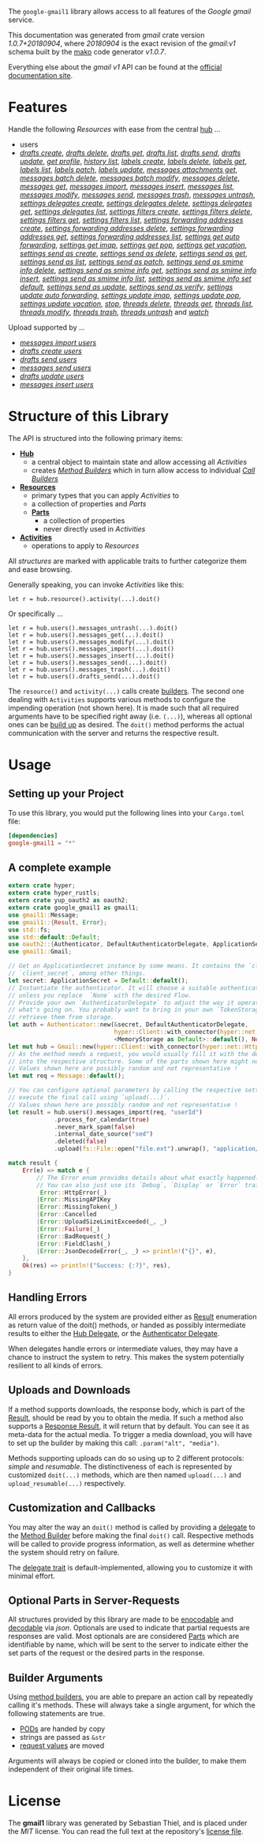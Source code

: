<!---
DO NOT EDIT !
This file was generated automatically from 'src/mako/api/README.md.mako'
DO NOT EDIT !
-->
The `google-gmail1` library allows access to all features of the *Google gmail* service.

This documentation was generated from *gmail* crate version *1.0.7+20180904*, where *20180904* is the exact revision of the *gmail:v1* schema built by the [mako](http://www.makotemplates.org/) code generator *v1.0.7*.

Everything else about the *gmail* *v1* API can be found at the
[official documentation site](https://developers.google.com/gmail/api/).
# Features

Handle the following *Resources* with ease from the central [hub](https://docs.rs/google-gmail1/1.0.7+20180904/google_gmail1/struct.Gmail.html) ... 

* users
 * [*drafts create*](https://docs.rs/google-gmail1/1.0.7+20180904/google_gmail1/struct.UserDraftCreateCall.html), [*drafts delete*](https://docs.rs/google-gmail1/1.0.7+20180904/google_gmail1/struct.UserDraftDeleteCall.html), [*drafts get*](https://docs.rs/google-gmail1/1.0.7+20180904/google_gmail1/struct.UserDraftGetCall.html), [*drafts list*](https://docs.rs/google-gmail1/1.0.7+20180904/google_gmail1/struct.UserDraftListCall.html), [*drafts send*](https://docs.rs/google-gmail1/1.0.7+20180904/google_gmail1/struct.UserDraftSendCall.html), [*drafts update*](https://docs.rs/google-gmail1/1.0.7+20180904/google_gmail1/struct.UserDraftUpdateCall.html), [*get profile*](https://docs.rs/google-gmail1/1.0.7+20180904/google_gmail1/struct.UserGetProfileCall.html), [*history list*](https://docs.rs/google-gmail1/1.0.7+20180904/google_gmail1/struct.UserHistoryListCall.html), [*labels create*](https://docs.rs/google-gmail1/1.0.7+20180904/google_gmail1/struct.UserLabelCreateCall.html), [*labels delete*](https://docs.rs/google-gmail1/1.0.7+20180904/google_gmail1/struct.UserLabelDeleteCall.html), [*labels get*](https://docs.rs/google-gmail1/1.0.7+20180904/google_gmail1/struct.UserLabelGetCall.html), [*labels list*](https://docs.rs/google-gmail1/1.0.7+20180904/google_gmail1/struct.UserLabelListCall.html), [*labels patch*](https://docs.rs/google-gmail1/1.0.7+20180904/google_gmail1/struct.UserLabelPatchCall.html), [*labels update*](https://docs.rs/google-gmail1/1.0.7+20180904/google_gmail1/struct.UserLabelUpdateCall.html), [*messages attachments get*](https://docs.rs/google-gmail1/1.0.7+20180904/google_gmail1/struct.UserMessageAttachmentGetCall.html), [*messages batch delete*](https://docs.rs/google-gmail1/1.0.7+20180904/google_gmail1/struct.UserMessageBatchDeleteCall.html), [*messages batch modify*](https://docs.rs/google-gmail1/1.0.7+20180904/google_gmail1/struct.UserMessageBatchModifyCall.html), [*messages delete*](https://docs.rs/google-gmail1/1.0.7+20180904/google_gmail1/struct.UserMessageDeleteCall.html), [*messages get*](https://docs.rs/google-gmail1/1.0.7+20180904/google_gmail1/struct.UserMessageGetCall.html), [*messages import*](https://docs.rs/google-gmail1/1.0.7+20180904/google_gmail1/struct.UserMessageImportCall.html), [*messages insert*](https://docs.rs/google-gmail1/1.0.7+20180904/google_gmail1/struct.UserMessageInsertCall.html), [*messages list*](https://docs.rs/google-gmail1/1.0.7+20180904/google_gmail1/struct.UserMessageListCall.html), [*messages modify*](https://docs.rs/google-gmail1/1.0.7+20180904/google_gmail1/struct.UserMessageModifyCall.html), [*messages send*](https://docs.rs/google-gmail1/1.0.7+20180904/google_gmail1/struct.UserMessageSendCall.html), [*messages trash*](https://docs.rs/google-gmail1/1.0.7+20180904/google_gmail1/struct.UserMessageTrashCall.html), [*messages untrash*](https://docs.rs/google-gmail1/1.0.7+20180904/google_gmail1/struct.UserMessageUntrashCall.html), [*settings delegates create*](https://docs.rs/google-gmail1/1.0.7+20180904/google_gmail1/struct.UserSettingDelegateCreateCall.html), [*settings delegates delete*](https://docs.rs/google-gmail1/1.0.7+20180904/google_gmail1/struct.UserSettingDelegateDeleteCall.html), [*settings delegates get*](https://docs.rs/google-gmail1/1.0.7+20180904/google_gmail1/struct.UserSettingDelegateGetCall.html), [*settings delegates list*](https://docs.rs/google-gmail1/1.0.7+20180904/google_gmail1/struct.UserSettingDelegateListCall.html), [*settings filters create*](https://docs.rs/google-gmail1/1.0.7+20180904/google_gmail1/struct.UserSettingFilterCreateCall.html), [*settings filters delete*](https://docs.rs/google-gmail1/1.0.7+20180904/google_gmail1/struct.UserSettingFilterDeleteCall.html), [*settings filters get*](https://docs.rs/google-gmail1/1.0.7+20180904/google_gmail1/struct.UserSettingFilterGetCall.html), [*settings filters list*](https://docs.rs/google-gmail1/1.0.7+20180904/google_gmail1/struct.UserSettingFilterListCall.html), [*settings forwarding addresses create*](https://docs.rs/google-gmail1/1.0.7+20180904/google_gmail1/struct.UserSettingForwardingAddresseCreateCall.html), [*settings forwarding addresses delete*](https://docs.rs/google-gmail1/1.0.7+20180904/google_gmail1/struct.UserSettingForwardingAddresseDeleteCall.html), [*settings forwarding addresses get*](https://docs.rs/google-gmail1/1.0.7+20180904/google_gmail1/struct.UserSettingForwardingAddresseGetCall.html), [*settings forwarding addresses list*](https://docs.rs/google-gmail1/1.0.7+20180904/google_gmail1/struct.UserSettingForwardingAddresseListCall.html), [*settings get auto forwarding*](https://docs.rs/google-gmail1/1.0.7+20180904/google_gmail1/struct.UserSettingGetAutoForwardingCall.html), [*settings get imap*](https://docs.rs/google-gmail1/1.0.7+20180904/google_gmail1/struct.UserSettingGetImapCall.html), [*settings get pop*](https://docs.rs/google-gmail1/1.0.7+20180904/google_gmail1/struct.UserSettingGetPopCall.html), [*settings get vacation*](https://docs.rs/google-gmail1/1.0.7+20180904/google_gmail1/struct.UserSettingGetVacationCall.html), [*settings send as create*](https://docs.rs/google-gmail1/1.0.7+20180904/google_gmail1/struct.UserSettingSendACreateCall.html), [*settings send as delete*](https://docs.rs/google-gmail1/1.0.7+20180904/google_gmail1/struct.UserSettingSendADeleteCall.html), [*settings send as get*](https://docs.rs/google-gmail1/1.0.7+20180904/google_gmail1/struct.UserSettingSendAGetCall.html), [*settings send as list*](https://docs.rs/google-gmail1/1.0.7+20180904/google_gmail1/struct.UserSettingSendAListCall.html), [*settings send as patch*](https://docs.rs/google-gmail1/1.0.7+20180904/google_gmail1/struct.UserSettingSendAPatchCall.html), [*settings send as smime info delete*](https://docs.rs/google-gmail1/1.0.7+20180904/google_gmail1/struct.UserSettingSendASmimeInfoDeleteCall.html), [*settings send as smime info get*](https://docs.rs/google-gmail1/1.0.7+20180904/google_gmail1/struct.UserSettingSendASmimeInfoGetCall.html), [*settings send as smime info insert*](https://docs.rs/google-gmail1/1.0.7+20180904/google_gmail1/struct.UserSettingSendASmimeInfoInsertCall.html), [*settings send as smime info list*](https://docs.rs/google-gmail1/1.0.7+20180904/google_gmail1/struct.UserSettingSendASmimeInfoListCall.html), [*settings send as smime info set default*](https://docs.rs/google-gmail1/1.0.7+20180904/google_gmail1/struct.UserSettingSendASmimeInfoSetDefaultCall.html), [*settings send as update*](https://docs.rs/google-gmail1/1.0.7+20180904/google_gmail1/struct.UserSettingSendAUpdateCall.html), [*settings send as verify*](https://docs.rs/google-gmail1/1.0.7+20180904/google_gmail1/struct.UserSettingSendAVerifyCall.html), [*settings update auto forwarding*](https://docs.rs/google-gmail1/1.0.7+20180904/google_gmail1/struct.UserSettingUpdateAutoForwardingCall.html), [*settings update imap*](https://docs.rs/google-gmail1/1.0.7+20180904/google_gmail1/struct.UserSettingUpdateImapCall.html), [*settings update pop*](https://docs.rs/google-gmail1/1.0.7+20180904/google_gmail1/struct.UserSettingUpdatePopCall.html), [*settings update vacation*](https://docs.rs/google-gmail1/1.0.7+20180904/google_gmail1/struct.UserSettingUpdateVacationCall.html), [*stop*](https://docs.rs/google-gmail1/1.0.7+20180904/google_gmail1/struct.UserStopCall.html), [*threads delete*](https://docs.rs/google-gmail1/1.0.7+20180904/google_gmail1/struct.UserThreadDeleteCall.html), [*threads get*](https://docs.rs/google-gmail1/1.0.7+20180904/google_gmail1/struct.UserThreadGetCall.html), [*threads list*](https://docs.rs/google-gmail1/1.0.7+20180904/google_gmail1/struct.UserThreadListCall.html), [*threads modify*](https://docs.rs/google-gmail1/1.0.7+20180904/google_gmail1/struct.UserThreadModifyCall.html), [*threads trash*](https://docs.rs/google-gmail1/1.0.7+20180904/google_gmail1/struct.UserThreadTrashCall.html), [*threads untrash*](https://docs.rs/google-gmail1/1.0.7+20180904/google_gmail1/struct.UserThreadUntrashCall.html) and [*watch*](https://docs.rs/google-gmail1/1.0.7+20180904/google_gmail1/struct.UserWatchCall.html)


Upload supported by ...

* [*messages import users*](https://docs.rs/google-gmail1/1.0.7+20180904/google_gmail1/struct.UserMessageImportCall.html)
* [*drafts create users*](https://docs.rs/google-gmail1/1.0.7+20180904/google_gmail1/struct.UserDraftCreateCall.html)
* [*drafts send users*](https://docs.rs/google-gmail1/1.0.7+20180904/google_gmail1/struct.UserDraftSendCall.html)
* [*messages send users*](https://docs.rs/google-gmail1/1.0.7+20180904/google_gmail1/struct.UserMessageSendCall.html)
* [*drafts update users*](https://docs.rs/google-gmail1/1.0.7+20180904/google_gmail1/struct.UserDraftUpdateCall.html)
* [*messages insert users*](https://docs.rs/google-gmail1/1.0.7+20180904/google_gmail1/struct.UserMessageInsertCall.html)



# Structure of this Library

The API is structured into the following primary items:

* **[Hub](https://docs.rs/google-gmail1/1.0.7+20180904/google_gmail1/struct.Gmail.html)**
    * a central object to maintain state and allow accessing all *Activities*
    * creates [*Method Builders*](https://docs.rs/google-gmail1/1.0.7+20180904/google_gmail1/trait.MethodsBuilder.html) which in turn
      allow access to individual [*Call Builders*](https://docs.rs/google-gmail1/1.0.7+20180904/google_gmail1/trait.CallBuilder.html)
* **[Resources](https://docs.rs/google-gmail1/1.0.7+20180904/google_gmail1/trait.Resource.html)**
    * primary types that you can apply *Activities* to
    * a collection of properties and *Parts*
    * **[Parts](https://docs.rs/google-gmail1/1.0.7+20180904/google_gmail1/trait.Part.html)**
        * a collection of properties
        * never directly used in *Activities*
* **[Activities](https://docs.rs/google-gmail1/1.0.7+20180904/google_gmail1/trait.CallBuilder.html)**
    * operations to apply to *Resources*

All *structures* are marked with applicable traits to further categorize them and ease browsing.

Generally speaking, you can invoke *Activities* like this:

```Rust,ignore
let r = hub.resource().activity(...).doit()
```

Or specifically ...

```ignore
let r = hub.users().messages_untrash(...).doit()
let r = hub.users().messages_get(...).doit()
let r = hub.users().messages_modify(...).doit()
let r = hub.users().messages_import(...).doit()
let r = hub.users().messages_insert(...).doit()
let r = hub.users().messages_send(...).doit()
let r = hub.users().messages_trash(...).doit()
let r = hub.users().drafts_send(...).doit()
```

The `resource()` and `activity(...)` calls create [builders][builder-pattern]. The second one dealing with `Activities` 
supports various methods to configure the impending operation (not shown here). It is made such that all required arguments have to be 
specified right away (i.e. `(...)`), whereas all optional ones can be [build up][builder-pattern] as desired.
The `doit()` method performs the actual communication with the server and returns the respective result.

# Usage

## Setting up your Project

To use this library, you would put the following lines into your `Cargo.toml` file:

```toml
[dependencies]
google-gmail1 = "*"
```

## A complete example

```Rust
extern crate hyper;
extern crate hyper_rustls;
extern crate yup_oauth2 as oauth2;
extern crate google_gmail1 as gmail1;
use gmail1::Message;
use gmail1::{Result, Error};
use std::fs;
use std::default::Default;
use oauth2::{Authenticator, DefaultAuthenticatorDelegate, ApplicationSecret, MemoryStorage};
use gmail1::Gmail;

// Get an ApplicationSecret instance by some means. It contains the `client_id` and 
// `client_secret`, among other things.
let secret: ApplicationSecret = Default::default();
// Instantiate the authenticator. It will choose a suitable authentication flow for you, 
// unless you replace  `None` with the desired Flow.
// Provide your own `AuthenticatorDelegate` to adjust the way it operates and get feedback about 
// what's going on. You probably want to bring in your own `TokenStorage` to persist tokens and
// retrieve them from storage.
let auth = Authenticator::new(&secret, DefaultAuthenticatorDelegate,
                              hyper::Client::with_connector(hyper::net::HttpsConnector::new(hyper_rustls::TlsClient::new())),
                              <MemoryStorage as Default>::default(), None);
let mut hub = Gmail::new(hyper::Client::with_connector(hyper::net::HttpsConnector::new(hyper_rustls::TlsClient::new())), auth);
// As the method needs a request, you would usually fill it with the desired information
// into the respective structure. Some of the parts shown here might not be applicable !
// Values shown here are possibly random and not representative !
let mut req = Message::default();

// You can configure optional parameters by calling the respective setters at will, and
// execute the final call using `upload(...)`.
// Values shown here are possibly random and not representative !
let result = hub.users().messages_import(req, "userId")
             .process_for_calendar(true)
             .never_mark_spam(false)
             .internal_date_source("sed")
             .deleted(false)
             .upload(fs::File::open("file.ext").unwrap(), "application/octet-stream".parse().unwrap());

match result {
    Err(e) => match e {
        // The Error enum provides details about what exactly happened.
        // You can also just use its `Debug`, `Display` or `Error` traits
         Error::HttpError(_)
        |Error::MissingAPIKey
        |Error::MissingToken(_)
        |Error::Cancelled
        |Error::UploadSizeLimitExceeded(_, _)
        |Error::Failure(_)
        |Error::BadRequest(_)
        |Error::FieldClash(_)
        |Error::JsonDecodeError(_, _) => println!("{}", e),
    },
    Ok(res) => println!("Success: {:?}", res),
}

```
## Handling Errors

All errors produced by the system are provided either as [Result](https://docs.rs/google-gmail1/1.0.7+20180904/google_gmail1/enum.Result.html) enumeration as return value of 
the doit() methods, or handed as possibly intermediate results to either the 
[Hub Delegate](https://docs.rs/google-gmail1/1.0.7+20180904/google_gmail1/trait.Delegate.html), or the [Authenticator Delegate](https://docs.rs/yup-oauth2/*/yup_oauth2/trait.AuthenticatorDelegate.html).

When delegates handle errors or intermediate values, they may have a chance to instruct the system to retry. This 
makes the system potentially resilient to all kinds of errors.

## Uploads and Downloads
If a method supports downloads, the response body, which is part of the [Result](https://docs.rs/google-gmail1/1.0.7+20180904/google_gmail1/enum.Result.html), should be
read by you to obtain the media.
If such a method also supports a [Response Result](https://docs.rs/google-gmail1/1.0.7+20180904/google_gmail1/trait.ResponseResult.html), it will return that by default.
You can see it as meta-data for the actual media. To trigger a media download, you will have to set up the builder by making
this call: `.param("alt", "media")`.

Methods supporting uploads can do so using up to 2 different protocols: 
*simple* and *resumable*. The distinctiveness of each is represented by customized 
`doit(...)` methods, which are then named `upload(...)` and `upload_resumable(...)` respectively.

## Customization and Callbacks

You may alter the way an `doit()` method is called by providing a [delegate](https://docs.rs/google-gmail1/1.0.7+20180904/google_gmail1/trait.Delegate.html) to the 
[Method Builder](https://docs.rs/google-gmail1/1.0.7+20180904/google_gmail1/trait.CallBuilder.html) before making the final `doit()` call. 
Respective methods will be called to provide progress information, as well as determine whether the system should 
retry on failure.

The [delegate trait](https://docs.rs/google-gmail1/1.0.7+20180904/google_gmail1/trait.Delegate.html) is default-implemented, allowing you to customize it with minimal effort.

## Optional Parts in Server-Requests

All structures provided by this library are made to be [enocodable](https://docs.rs/google-gmail1/1.0.7+20180904/google_gmail1/trait.RequestValue.html) and 
[decodable](https://docs.rs/google-gmail1/1.0.7+20180904/google_gmail1/trait.ResponseResult.html) via *json*. Optionals are used to indicate that partial requests are responses 
are valid.
Most optionals are are considered [Parts](https://docs.rs/google-gmail1/1.0.7+20180904/google_gmail1/trait.Part.html) which are identifiable by name, which will be sent to 
the server to indicate either the set parts of the request or the desired parts in the response.

## Builder Arguments

Using [method builders](https://docs.rs/google-gmail1/1.0.7+20180904/google_gmail1/trait.CallBuilder.html), you are able to prepare an action call by repeatedly calling it's methods.
These will always take a single argument, for which the following statements are true.

* [PODs][wiki-pod] are handed by copy
* strings are passed as `&str`
* [request values](https://docs.rs/google-gmail1/1.0.7+20180904/google_gmail1/trait.RequestValue.html) are moved

Arguments will always be copied or cloned into the builder, to make them independent of their original life times.

[wiki-pod]: http://en.wikipedia.org/wiki/Plain_old_data_structure
[builder-pattern]: http://en.wikipedia.org/wiki/Builder_pattern
[google-go-api]: https://github.com/google/google-api-go-client

# License
The **gmail1** library was generated by Sebastian Thiel, and is placed 
under the *MIT* license.
You can read the full text at the repository's [license file][repo-license].

[repo-license]: https://github.com/Byron/google-apis-rsblob/master/LICENSE.md
